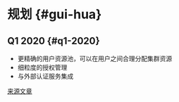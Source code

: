 
# 规划 {#gui-hua}

## Q1 2020 {#q1-2020}

-   更精确的用户资源池，可以在用户之间合理分配集群资源
-   细粒度的授权管理
-   与外部认证服务集成

[来源文章](https://clickhouse.tech/docs/en/roadmap/) <!--hide-->
